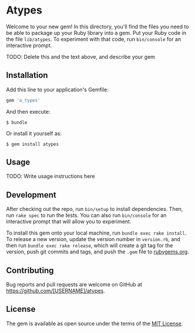 # Atypes

Welcome to your new gem! In this directory, you'll find the files you need to be able to package up your Ruby library into a gem. Put your Ruby code in the file `lib/atypes`. To experiment with that code, run `bin/console` for an interactive prompt.

TODO: Delete this and the text above, and describe your gem

## Installation

Add this line to your application's Gemfile:

```ruby
gem 'a_types'
```

And then execute:

    $ bundle

Or install it yourself as:

    $ gem install atypes

## Usage

TODO: Write usage instructions here

## Development

After checking out the repo, run `bin/setup` to install dependencies. Then, run `rake spec` to run the tests. You can also run `bin/console` for an interactive prompt that will allow you to experiment.

To install this gem onto your local machine, run `bundle exec rake install`. To release a new version, update the version number in `version.rb`, and then run `bundle exec rake release`, which will create a git tag for the version, push git commits and tags, and push the `.gem` file to [rubygems.org](https://rubygems.org).

## Contributing

Bug reports and pull requests are welcome on GitHub at https://github.com/[USERNAME]/atypes.


## License

The gem is available as open source under the terms of the [MIT License](http://opensource.org/licenses/MIT).

